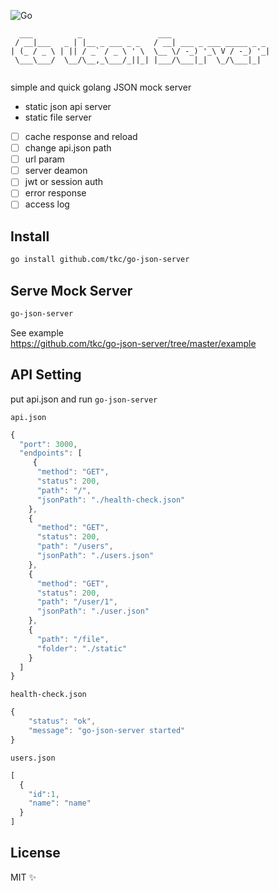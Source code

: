 
![Go](https://github.com/tkc/go-json-server/workflows/Go/badge.svg?branch=master)

```
  ___          _                 ___                      
 / __|___   _ | |__ _ ___ _ _   / __| ___ _ ___ _____ _ _ 
| (_ / _ \ | || / _` / _ \ ' \  \__ \/ -_) '_\ V / -_) '_|
 \___\___/  \__/\__,_\___/_||_| |___/\___|_|  \_/\___|_|  
                                                          
```                                                

simple and quick golang JSON mock server

- static json api server
- static file server

- [ ] cache response and reload
- [ ] change api.json path
- [ ] url param
- [ ] server deamon
- [ ] jwt or session auth
- [ ] error response
- [ ] access log

## Install

```bash
go install github.com/tkc/go-json-server
```

## Serve Mock Server
```bash
go-json-server
```

See example  
https://github.com/tkc/go-json-server/tree/master/example

## API Setting
put api.json  and run `go-json-server`

`api.json`

```javascript
{
  "port": 3000,
  "endpoints": [
     {
      "method": "GET",
      "status": 200,
      "path": "/",
      "jsonPath": "./health-check.json"
    },
    {
      "method": "GET",
      "status": 200,
      "path": "/users",
      "jsonPath": "./users.json"
    },
    {
      "method": "GET",
      "status": 200,
      "path": "/user/1",
      "jsonPath": "./user.json"
    },
    {
      "path": "/file",
      "folder": "./static"
    }
  ]
}
```


`health-check.json`
```javascript
{
    "status": "ok",
    "message": "go-json-server started"
}
```

`users.json`
```javascript
[
  {
    "id":1,
    "name": "name"
  }
]
```

## License

MIT ✨


